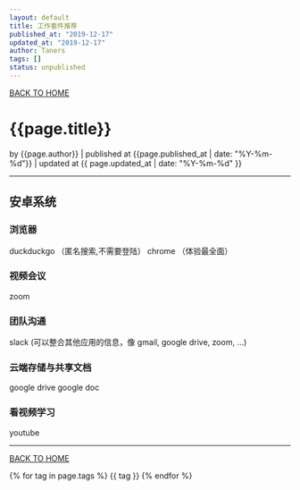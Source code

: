 ```yaml
---
layout: default
title: 工作套件推荐
published_at: "2019-12-17"
updated_at: "2019-12-17"
author: Taners
tags: []
status: unpublished
---
```


[BACK TO HOME](https://tane-rs.github.io)

# {{page.title}}

by {{page.author}} |
published at {{page.published_at | date: "%Y-%m-%d"}} |
updated at {{ page.updated_at | date: "%Y-%m-%d" }}

---

## 安卓系统
### 浏览器
duckduckgo （匿名搜索,不需要登陆）
chrome （体验最全面）

### 视频会议
zoom

### 团队沟通
slack (可以整合其他应用的信息，像 gmail, google drive, zoom, ...)

### 云端存储与共享文档
google drive
google doc


### 看视频学习
youtube

---
[BACK TO HOME](https://tane-rs.github.io)

{% for tag in page.tags %}
  {{ tag }}
{% endfor %}

